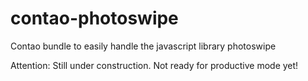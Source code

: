 # contao-photoswipe
Contao bundle to easily handle the javascript library photoswipe

Attention:
Still under construction. Not ready for productive mode yet!
